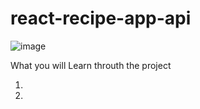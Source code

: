 # react-recipe-app-api

![image](https://user-images.githubusercontent.com/81522853/235317218-b404ed64-1052-4e15-b50c-238266bee444.png)



What you will Learn throuth the project

01) 
02) 
